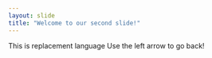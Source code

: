 ```yaml
---
layout: slide
title: "Welcome to our second slide!"
---
```

This is replacement language
Use the left arrow to go back!

